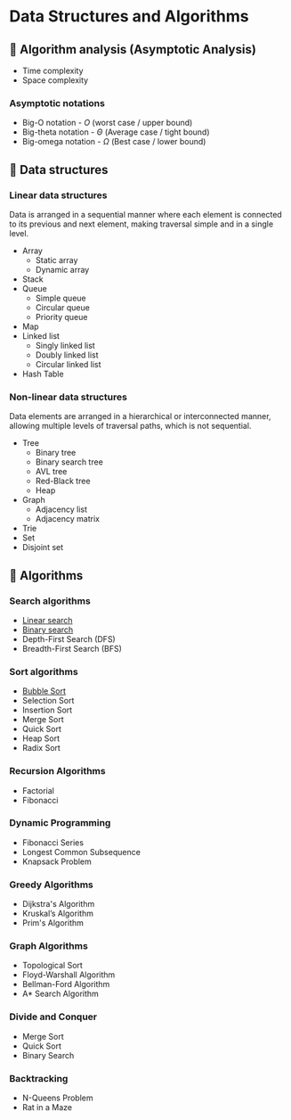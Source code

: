 # Data Structures and Algorithms

## 🔬 Algorithm analysis (Asymptotic Analysis)
* Time complexity
* Space complexity

### Asymptotic notations
* Big-O notation - $O$ (worst case / upper bound)
* Big-theta notation - $\Theta$ (Average case / tight bound)
* Big-omega notation - $\Omega$ (Best case / lower bound)

## 🧬 Data structures
### Linear data structures
Data is arranged in a sequential manner where each element is connected to its previous and next element, making traversal simple and in a single level.

* Array
  * Static array
  * Dynamic array
* Stack
* Queue
  * Simple queue
  * Circular queue
  * Priority queue
* Map
* Linked list
  * Singly linked list
  * Doubly linked list
  * Circular linked list
* Hash Table

### Non-linear data structures
Data elements are arranged in a hierarchical or interconnected manner, allowing multiple levels of traversal paths, which is not sequential.

* Tree
  * Binary tree
  * Binary search tree
  * AVL tree
  * Red-Black tree
  * Heap
* Graph
  * Adjacency list
  * Adjacency matrix
* Trie
* Set
* Disjoint set

## 🧠 Algorithms
### Search algorithms
* [Linear search](./algorithms/search/linear-search.md)
* [Binary search](./algorithms/search/binary-search.md)
* Depth-First Search (DFS)
* Breadth-First Search (BFS)

### Sort algorithms
* [Bubble Sort](./algorithms/sort/bubble-sort.md)
* Selection Sort
* Insertion Sort
* Merge Sort
* Quick Sort
* Heap Sort
* Radix Sort

### Recursion Algorithms
* Factorial
* Fibonacci

### Dynamic Programming
* Fibonacci Series
* Longest Common Subsequence
* Knapsack Problem

### Greedy Algorithms
* Dijkstra's Algorithm
* Kruskal’s Algorithm
* Prim's Algorithm

### Graph Algorithms
* Topological Sort
* Floyd-Warshall Algorithm
* Bellman-Ford Algorithm
* A* Search Algorithm

### Divide and Conquer
* Merge Sort
* Quick Sort
* Binary Search

### Backtracking
* N-Queens Problem
* Rat in a Maze
